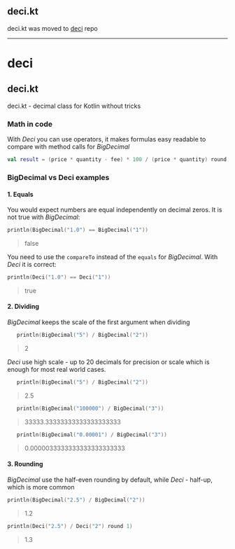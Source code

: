 ## deci.kt
deci.kt was moved to [deci](../../../../deci/) repo

---

# deci

## deci.kt
deci.kt - decimal class for Kotlin without tricks


### Math in code

With _Deci_ you can use operators, it makes formulas easy readable to compare with method calls for _BigDecimal_

```kotlin
val result = (price * quantity - fee) * 100 / (price * quantity) round 2
```

### BigDecimal vs Deci examples

#### 1. Equals
You would expect numbers are equal independently on decimal zeros.
It is not true with _BigDecimal_:
```kotlin
println(BigDecimal("1.0") == BigDecimal("1"))
```
> false

You need to use the `compareTo` instead of the `equals` for _BigDecimal_.
With _Deci_ it is correct:
```kotlin
println(Deci("1.0") == Deci("1"))
```
> true

#### 2. Dividing
_BigDecimal_ keeps the scale of the first argument when dividing
```kotlin
   println(BigDecimal("5") / BigDecimal("2"))
```
> 2

_Deci_ use high scale - up to 20 decimals for precision or scale
which is enough for most real world cases.

```kotlin
   println(BigDecimal("5") / BigDecimal("2"))
```
> 2.5

```kotlin
   println(BigDecimal("100000") / BigDecimal("3"))
```
> 33333.33333333333333333333

```kotlin
   println(BigDecimal("0.00001") / BigDecimal("3"))
```
> 0.0000033333333333333333333

#### 3. Rounding

_BigDecimal_ use the half-even rounding by default, while _Deci_ - half-up, which is more common

```kotlin
println(BigDecimal("2.5") / BigDecimal("2"))
```
> 1.2

```kotlin
println(Deci("2.5") / Deci("2") round 1)
```
> 1.3

